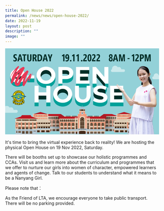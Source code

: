 ```yaml
---
title: Open House 2022
permalink: /news/news/open-house-2022/
date: 2022-11-19
layout: post
description: ""
image: ""
---
```

<img style="width:500px" src="/images/webbanner.png">
<br>


It's time to bring the virtual experience back to reality! We are hosting the physical Open House on 19 Nov 2022, Saturday.&nbsp;

There will be booths set up to showcase our holistic programmes and CCAs. Visit us and learn more about the curriculum and programmes that we offer to nurture our girls into women of character, empowered learners and agents of change. Talk to our students to understand what it means to be a Nanyang Girl.&nbsp;

Please note that：&nbsp;

As the Friend of LTA, we encourage everyone to take public transport. There will be no parking provided.